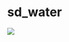 # sd_water

<img src = "https://i0.wp.com/grapevine.is/wp-content/uploads/giphy-boiling-water.gif?fit=500%2C180&quality=99&ssl=1">
